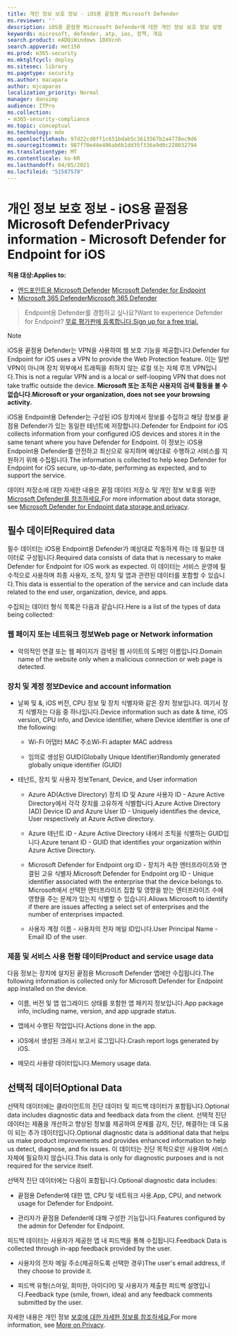 ```yaml
---
title: 개인 정보 보호 정보 - iOS용 끝점용 Microsoft Defender
ms.reviewer: ''
description: iOS용 끝점용 Microsoft Defender에 대한 개인 정보 보호 정보 설명
keywords: microsoft, defender, atp, ios, 정책, 개요
search.product: eADQiWindows 10XVcnh
search.appverid: met150
ms.prod: m365-security
ms.mktglfcycl: deploy
ms.sitesec: library
ms.pagetype: security
ms.author: macapara
author: mjcaparas
localization_priority: Normal
manager: dansimp
audience: ITPro
ms.collection:
- m365-security-compliance
ms.topic: conceptual
ms.technology: mde
ms.openlocfilehash: 97d22cd8ff1c651bdab5c3613567b2a4778ec9d6
ms.sourcegitcommit: 987f70e44e406ab6b1dd35f336a9d0c228032794
ms.translationtype: MT
ms.contentlocale: ko-KR
ms.lasthandoff: 04/05/2021
ms.locfileid: "51587578"
---
```

# <a name="privacy-information---microsoft-defender-for-endpoint-for-ios"></a><span data-ttu-id="24181-104">개인 정보 보호 정보 - iOS용 끝점용 Microsoft Defender</span><span class="sxs-lookup"><span data-stu-id="24181-104">Privacy information - Microsoft Defender for Endpoint for iOS</span></span>

<span data-ttu-id="24181-105">**적용 대상:**</span><span class="sxs-lookup"><span data-stu-id="24181-105">**Applies to:**</span></span>
- <span data-ttu-id="24181-106">[엔드포인트용 Microsoft Defender](https://go.microsoft.com/fwlink/p/?linkid=2154037) </span><span class="sxs-lookup"><span data-stu-id="24181-106">[Microsoft Defender for Endpoint](https://go.microsoft.com/fwlink/p/?linkid=2154037)</span></span>
- [<span data-ttu-id="24181-107">Microsoft 365 Defender</span><span class="sxs-lookup"><span data-stu-id="24181-107">Microsoft 365 Defender</span></span>](https://go.microsoft.com/fwlink/?linkid=2118804)

> <span data-ttu-id="24181-108">Endpoint용 Defender를 경험하고 싶나요?</span><span class="sxs-lookup"><span data-stu-id="24181-108">Want to experience Defender for Endpoint?</span></span> [<span data-ttu-id="24181-109">무료 평가판에 등록합니다.</span><span class="sxs-lookup"><span data-stu-id="24181-109">Sign up for a free trial.</span></span>](https://www.microsoft.com/microsoft-365/windows/microsoft-defender-atp?ocid=docs-wdatp-investigateip-abovefoldlink)

> [!NOTE]
> <span data-ttu-id="24181-110">iOS용 끝점용 Defender는 VPN을 사용하여 웹 보호 기능을 제공합니다.</span><span class="sxs-lookup"><span data-stu-id="24181-110">Defender for Endpoint for iOS uses a VPN to provide the Web Protection feature.</span></span> <span data-ttu-id="24181-111">이는 일반 VPN이 아니며 장치 외부에서 트래픽을 취하지 않는 로컬 또는 자체 루프 VPN입니다.</span><span class="sxs-lookup"><span data-stu-id="24181-111">This is not a regular VPN and is a local or self-looping VPN that does not take traffic outside the device.</span></span> <span data-ttu-id="24181-112">**Microsoft 또는 조직은 사용자의 검색 활동을 볼 수 없습니다.**</span><span class="sxs-lookup"><span data-stu-id="24181-112">**Microsoft or your organization, does not see your browsing activity.**</span></span>

<span data-ttu-id="24181-113">iOS용 Endpoint용 Defender는 구성된 iOS 장치에서 정보를 수집하고 해당 정보를 끝점용 Defender가 있는 동일한 테넌트에 저장합니다.</span><span class="sxs-lookup"><span data-stu-id="24181-113">Defender for Endpoint for iOS collects information from your configured iOS devices and stores it in the same tenant where you have Defender for Endpoint.</span></span> <span data-ttu-id="24181-114">이 정보는 iOS용 Endpoint용 Defender를 안전하고 최신으로 유지하며 예상대로 수행하고 서비스를 지원하기 위해 수집됩니다.</span><span class="sxs-lookup"><span data-stu-id="24181-114">The information is collected to help keep Defender for Endpoint for iOS secure, up-to-date, performing as expected, and to support the service.</span></span>

<span data-ttu-id="24181-115">데이터 저장소에 대한 자세한 내용은 끝점 데이터 저장소 및 개인 정보 보호를 위한 [Microsoft Defender를 참조하세요.](data-storage-privacy.md)</span><span class="sxs-lookup"><span data-stu-id="24181-115">For more information about data storage, see [Microsoft Defender for Endpoint data storage and privacy](data-storage-privacy.md).</span></span>

## <a name="required-data"></a><span data-ttu-id="24181-116">필수 데이터</span><span class="sxs-lookup"><span data-stu-id="24181-116">Required data</span></span> 

<span data-ttu-id="24181-117">필수 데이터는 iOS용 Endpoint용 Defender가 예상대로 작동하게 하는 데 필요한 데이터로 구성됩니다.</span><span class="sxs-lookup"><span data-stu-id="24181-117">Required data consists of data that is necessary to make Defender for Endpoint for iOS work as expected.</span></span> <span data-ttu-id="24181-118">이 데이터는 서비스 운영에 필수적으로 사용하며 최종 사용자, 조직, 장치 및 앱과 관련된 데이터를 포함할 수 있습니다.</span><span class="sxs-lookup"><span data-stu-id="24181-118">This data is essential to the operation of the service and can include data related to the end user, organization, device, and apps.</span></span> 

<span data-ttu-id="24181-119">수집되는 데이터 형식 목록은 다음과 같습니다.</span><span class="sxs-lookup"><span data-stu-id="24181-119">Here is a list of the types of data being collected:</span></span> 

### <a name="web-page-or-network-information"></a><span data-ttu-id="24181-120">웹 페이지 또는 네트워크 정보</span><span class="sxs-lookup"><span data-stu-id="24181-120">Web page or Network information</span></span> 

- <span data-ttu-id="24181-121">악의적인 연결 또는 웹 페이지가 검색된 웹 사이트의 도메인 이름입니다.</span><span class="sxs-lookup"><span data-stu-id="24181-121">Domain name of the website only when a malicious connection or web page is detected.</span></span> 

### <a name="device-and-account-information"></a><span data-ttu-id="24181-122">장치 및 계정 정보</span><span class="sxs-lookup"><span data-stu-id="24181-122">Device and account information</span></span> 

- <span data-ttu-id="24181-123">날짜 및 &, iOS 버전, CPU 정보 및 장치 식별자와 같은 장치 정보입니다. 여기서 장치 식별자는 다음 중 하나입니다.</span><span class="sxs-lookup"><span data-stu-id="24181-123">Device information such as date & time, iOS version, CPU info, and Device identifier, where Device identifier is one of the following:</span></span> 

    - <span data-ttu-id="24181-124">Wi-Fi 어댑터 MAC 주소</span><span class="sxs-lookup"><span data-stu-id="24181-124">Wi-Fi adapter MAC address</span></span> 

    - <span data-ttu-id="24181-125">임의로 생성된 GUID(Globally Unique Identifier)</span><span class="sxs-lookup"><span data-stu-id="24181-125">Randomly generated globally unique identifier (GUID)</span></span> 

- <span data-ttu-id="24181-126">테넌트, 장치 및 사용자 정보</span><span class="sxs-lookup"><span data-stu-id="24181-126">Tenant, Device, and User information</span></span> 

    - <span data-ttu-id="24181-127">Azure AD(Active Directory) 장치 ID 및 Azure 사용자 ID - Azure Active Directory에서 각각 장치를 고유하게 식별합니다.</span><span class="sxs-lookup"><span data-stu-id="24181-127">Azure Active Directory (AD) Device ID and Azure User ID - Uniquely identifies the device, User respectively at Azure Active directory.</span></span> 

    - <span data-ttu-id="24181-128">Azure 테넌트 ID - Azure Active Directory 내에서 조직을 식별하는 GUID입니다.</span><span class="sxs-lookup"><span data-stu-id="24181-128">Azure tenant ID - GUID that identifies your organization within Azure Active Directory.</span></span> 

    - <span data-ttu-id="24181-129">Microsoft Defender for Endpoint org ID - 장치가 속한 엔터프라이즈와 연결된 고유 식별자.</span><span class="sxs-lookup"><span data-stu-id="24181-129">Microsoft Defender for Endpoint org ID - Unique identifier associated with the enterprise that the device belongs to.</span></span> <span data-ttu-id="24181-130">Microsoft에서 선택한 엔터프라이즈 집합 및 영향을 받는 엔터프라이즈 수에 영향을 주는 문제가 있는지 식별할 수 있습니다.</span><span class="sxs-lookup"><span data-stu-id="24181-130">Allows Microsoft to identify if there are issues affecting a select set of enterprises and the number of enterprises impacted.</span></span> 

    - <span data-ttu-id="24181-131">사용자 계정 이름 - 사용자의 전자 메일 ID입니다.</span><span class="sxs-lookup"><span data-stu-id="24181-131">User Principal Name - Email ID of the user.</span></span> 

### <a name="product-and-service-usage-data"></a><span data-ttu-id="24181-132">제품 및 서비스 사용 현황 데이터</span><span class="sxs-lookup"><span data-stu-id="24181-132">Product and service usage data</span></span> 

<span data-ttu-id="24181-133">다음 정보는 장치에 설치된 끝점용 Microsoft Defender 앱에만 수집됩니다.</span><span class="sxs-lookup"><span data-stu-id="24181-133">The following information is collected only for Microsoft Defender for Endpoint app installed on the device.</span></span> 

- <span data-ttu-id="24181-134">이름, 버전 및 앱 업그레이드 상태를 포함한 앱 패키지 정보입니다.</span><span class="sxs-lookup"><span data-stu-id="24181-134">App package info, including name, version, and app upgrade status.</span></span> 

- <span data-ttu-id="24181-135">앱에서 수행된 작업입니다.</span><span class="sxs-lookup"><span data-stu-id="24181-135">Actions done in the app.</span></span> 

- <span data-ttu-id="24181-136">iOS에서 생성된 크래시 보고서 로그입니다.</span><span class="sxs-lookup"><span data-stu-id="24181-136">Crash report logs generated by iOS.</span></span> 

- <span data-ttu-id="24181-137">메모리 사용량 데이터입니다.</span><span class="sxs-lookup"><span data-stu-id="24181-137">Memory usage data.</span></span> 

## <a name="optional-data"></a><span data-ttu-id="24181-138">선택적 데이터</span><span class="sxs-lookup"><span data-stu-id="24181-138">Optional Data</span></span> 

<span data-ttu-id="24181-139">선택적 데이터에는 클라이언트의 진단 데이터 및 피드백 데이터가 포함됩니다.</span><span class="sxs-lookup"><span data-stu-id="24181-139">Optional data includes diagnostic data and feedback data from the client.</span></span> <span data-ttu-id="24181-140">선택적 진단 데이터는 제품을 개선하고 향상된 정보를 제공하여 문제를 감지, 진단, 해결하는 데 도움이 되는 추가 데이터입니다.</span><span class="sxs-lookup"><span data-stu-id="24181-140">Optional diagnostic data is additional data that helps us make product improvements and provides enhanced information to help us detect, diagnose, and fix issues.</span></span> <span data-ttu-id="24181-141">이 데이터는 진단 목적으로만 사용하며 서비스 자체에 필요하지 않습니다.</span><span class="sxs-lookup"><span data-stu-id="24181-141">This data is only for diagnostic purposes and is not required for the service itself.</span></span> 

<span data-ttu-id="24181-142">선택적 진단 데이터에는 다음이 포함됩니다.</span><span class="sxs-lookup"><span data-stu-id="24181-142">Optional diagnostic data includes:</span></span> 

- <span data-ttu-id="24181-143">끝점용 Defender에 대한 앱, CPU 및 네트워크 사용.</span><span class="sxs-lookup"><span data-stu-id="24181-143">App, CPU, and network usage for Defender for Endpoint.</span></span> 

- <span data-ttu-id="24181-144">관리자가 끝점용 Defender에 대해 구성한 기능입니다.</span><span class="sxs-lookup"><span data-stu-id="24181-144">Features configured by the admin for Defender for Endpoint.</span></span> 

<span data-ttu-id="24181-145">피드백 데이터는 사용자가 제공한 앱 내 피드백을 통해 수집됩니다.</span><span class="sxs-lookup"><span data-stu-id="24181-145">Feedback Data is collected through in-app feedback provided by the user.</span></span> 

- <span data-ttu-id="24181-146">사용자의 전자 메일 주소(제공하도록 선택한 경우)</span><span class="sxs-lookup"><span data-stu-id="24181-146">The user's email address, if they choose to provide it.</span></span>

- <span data-ttu-id="24181-147">피드백 유형(스마일, 희미한, 아이디어) 및 사용자가 제출한 피드백 설명입니다.</span><span class="sxs-lookup"><span data-stu-id="24181-147">Feedback type (smile, frown, idea) and any feedback comments submitted by the user.</span></span> 

<span data-ttu-id="24181-148">자세한 내용은 개인 정보 [보호에 대한 자세한 정보를 참조하세요.](https://aka.ms/mdatpiosprivacystatement)</span><span class="sxs-lookup"><span data-stu-id="24181-148">For more information, see [More on Privacy](https://aka.ms/mdatpiosprivacystatement).</span></span>


